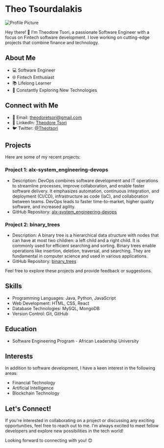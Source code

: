 # Theo Tsourdalakis
![Profile Picture](https://avatars.githubusercontent.com/u/108873160?v=4&s=150)

Hey there! 👋 I'm Theodore Tsori, a passionate Software Engineer with a focus on Fintech software development. I love working on cutting-edge projects that combine finance and technology. 

## About Me
- 💻 Software Engineer
- 🌐 Fintech Enthusiast
- 📚 Lifelong Learner
- 🚀 Constantly Exploring New Technologies

## Connect with Me
- 📧 Email: theodoretsori@gmail.com
- 💼 LinkedIn: [Theodore Tsori](https://www.linkedin.com/in/theodore-tsori)
- 🐦 Twitter: [@Theotsori](https://twitter.com/Theotsori)

## Projects
Here are some of my recent projects:

### Project 1: alx-system_engineering-devops
- Description: DevOps combines software development and IT operations to streamline processes, improve collaboration, and enable faster software delivery. It emphasizes automation, continuous integration, and deployment (CI/CD), infrastructure as code (IaC), and collaboration between teams. DevOps leads to faster time-to-market, higher quality software, and increased agility.
- GitHub Repository: [alx-system_engineering-devops](https://github.com/theotsori/alx-system_engineering-devops)

### Project 2: binary_trees
- Description: A binary tree is a hierarchical data structure with nodes that can have at most two children: a left child and a right child. It is commonly used for efficient searching and sorting. Binary trees enable operations like insertion, deletion, traversal, and searching. They are fundamental in computer science and used in various applications.
- GitHub Repository: [binary_trees](https://github.com/theotsori/binary_trees)

Feel free to explore these projects and provide feedback or suggestions.

## Skills
- Programming Languages: Java, Python, JavaScript
- Web Development: HTML, CSS, React
- Database Technologies: MySQL, MongoDB
- Version Control: Git, GitHub

## Education
- Software Engineering Program - African Leadership University

## Interests
In addition to software development, I have a keen interest in the following areas:
- Financial Technology
- Artificial Intelligence
- Blockchain Technology

## Let's Connect!
If you're interested in collaborating on a project or discussing any exciting opportunities, feel free to reach out to me. I'm always excited to meet fellow developers and explore new possibilities in the tech world!

Looking forward to connecting with you! 😊
